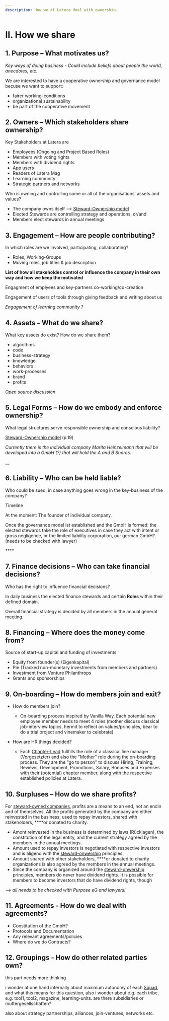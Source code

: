 ```yaml
---
description: How we at Latera deal with ownership.
---
```


# II. How we share

## 1. Purpose – What motivates us?

_Key ways of doing business - Could include beliefs about people the world, anecdotes, etc._

We are interested to have a cooperative ownership and governance model becuse we want to support:

* fairer working-conditions
* organizational sustainability
* be part of the cooperative movement

## 2. Owners – Which stakeholders share ownership?

Key Stakeholders at Latera are 

* Employees \(Ongoing and Project Based Roles\)
* Members with voting rights
* Members with dividend rights
* App users
* Readers of Latera Mag
* Learning community
* Strategic partners and networks

Who is owning and controlling some or all of the organisations’ assets and values?

* The company owns itself --&gt; [Steward-Ownership model](https://purpose-economy.org/wp-content/uploads/2018/11/Purpose_Booklet_EN_Digital.pdf)
* Elected Stewards are controlling strategy and operations, or/and
* Members elect stewards in annual meetings

## 3. Engagement – How are people contributing?

In which roles are we involved, participating, collaborating?

* Roles, Working-Groups
* Moving roles, job titles & job description

**List of how all stakeholdes control or influence the company in their own way and how we keep the motivated**

Engagment of emplyees and key-partners co-working/co-creation

Engagement of users of tools through giving feedback and writing about us

_Engagement of learning community ?_

## 4. Assets – What do we share?

What key assets do exist? How do we share them?

* algorithms
* code
* business-strategy
* knowledge
* behaviors
* work-processes
* brand
* profits

_Open source discussion_

## 5. Legal Forms – How do we embody and enforce ownership?

What legal structures serve responsible ownership and conscious liability?

[Steward-Ownership model](https://purpose-economy.org/wp-content/uploads/2018/11/Purpose_Booklet_EN_Digital.pdf%20) \(p.19\)

_Currently there is the individual company Marita Heinzelmann that will be developed into a GmbH \(?\) that will hold the A and B Shares._

\_\_

## **6.** Liability – Who can be held liable?

Who could be sued, in case anything goes wrong in the key-business of the company?

Timeline 

At the moment: The founder of individual company.

Once the governance model ist established and the GmbH is formed: the elected stewards take the role of executives in case they act with intent or gross negligence, or the limited liability corporation, our german GmbH?. \(needs to be checked with lawyer\)

\*\*\*\*

## 7. Finance decisions – Who can take financial decisions?

Who has the right to influence financial decisions?

In daily business the elected finance stewards and certain **Roles** within their defined domain.

Overall financial strategy is decided by all members in the annual general meeting.

## 8. Financing – Where does the money come from?

Source of start-up capital and funding of investments 

* Equity from founder\(s\) \(Eigenkapital\)
* Pie \(Tracked non-monetary investments from members and partners\)
* Investment from Venture Philanthrops
* Grants and sponsorships

## **9. On-boarding – How do members join and exit?**

* How do members join?

  * On-boarding process inspired by Vanilla Way. Each potential new employee member needs to meet 4 roles \(mother discuss classical job-interview topics, hermit to reflect on values/principles, bear to do a trial project and vinemaker to celebrate\)

* How are HR things decided?
  * Each [Chapter-Lead](https://latera.gitbook.io/handbook/~/edit/drafts/-LVd2hDDYaa43RNx6Mjx/how-we-work-democracy-at-latera#7-structure-what-units-do-exist-and-how-do-they-relate) fullfills the role of a classical line manager \(Vorgesetzter\) and also the "Mother" role during the on-boarding process. They are the "go to person" to discuss Hiring, Training, Reviews, Development, Promotions, Salary, Bonuses and Expenses with their \(potential\) chapter member, along with the respective established policies at Latera.

## 10. Surpluses – How do we share profits?

For [steward-owned companies](https://purpose-economy.org/wp-content/uploads/2018/11/Purpose_Booklet_EN_Digital.pdf), profits are a means to an end, not an endin and of themselves. All the profits generated by the company are either reinvested in the business, used to repay investors, shared with stakeholders, ****or donated to charity.

* Amont reinvested in the business is determined by laws \(Rücklagen\), the constitution of the legal entity, and the current strategy agreed by the members in the annual meetings.
* Amount used to repay investors is negotiated with respective investors and is aligend with the [steward-onwership](https://purpose-economy.org/wp-content/uploads/2018/11/Purpose_Booklet_EN_Digital.pdf) principles. 
* Amount shared with other stakeholders, ****or donated to charity organizations is also agreed by the members in the annual meetings.
* Since the company is organized around the [steward-onwership](https://purpose-economy.org/wp-content/uploads/2018/11/Purpose_Booklet_EN_Digital.pdf) principles, members do never have dividend rights. It is possible for members to become investors that do have dividend rights, though 

_--&gt; all needs to be checked with Purpose eG and lawyers!_

## **11. Agreements - How do we deal with agreements?**

* Constitution of the GmbH?
* Protocols and Documentation
* Any relevant agreements/policies
* Where do we do Contracts?

## **12. Groupings - How do other related parties own?**

this part needs more thinking

i wonder at one hand internally about maximum autonomy of each [Squad](https://latera.gitbook.io/handbook/~/edit/drafts/-LVd2hDDYaa43RNx6Mjx/how-we-work-democracy-at-latera#7-structure-what-units-do-exist-and-how-do-they-relate), and what this means for this question, also i wonder about e.g. each tribe, e.g. tool1, tool2, magazine, learning-units. are there subsidiaries or muttergesellschaften?

also about strategy partnerships, alliances, join-ventures, networks etc.

